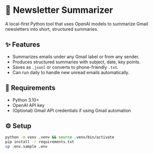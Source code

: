 # 📰 Newsletter Summarizer

A local-first Python tool that uses OpenAI models to summarize Gmail newsletters into short, structured summaries.

## ✨ Features
- Summarizes emails under any Gmail label or from any sender.
- Produces structured summaries with subject, date, key points.
- Saves as `.jsonl` or converts to phone-friendly `.txt`.
- Can run daily to handle new unread emails automatically.

## 🧠 Requirements
- Python 3.10+
- OpenAI API key
- (Optional) Gmail API credentials if using Gmail automation

## ⚙️ Setup
```bash
python -m venv .venv && source .venv/bin/activate
pip install -r requirements.txt
cp .env.sample .env
